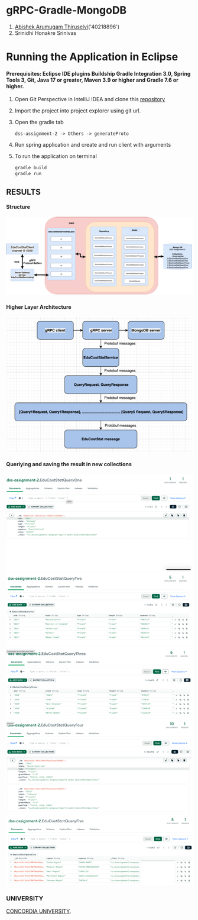 # gRPC-Gradle-MongoDB

1. [Abishek Arumugam Thiruselvi](https://www.abishekarumugam.com)('40218896')
2. Srinidhi Honakre Srinivas

# Running the Application in Eclipse
#### Prerequisites: Eclipse IDE plugins Buildship Gradle Integration 3.0, Spring Tools 3, Git, Java 17 or greater, Maven 3.9 or higher and Gradle 7.6 or higher.

1. Open Git Perspective in IntelliJ IDEA and clone this [repository]([https://github.com/abishekat/dss-assignment-2](https://github.com/abishekat/dss-assignment-2))

2. Import the project into project explorer using git url.

3. Open the gradle tab 

   ```shell
   dss-assignment-2 -> Others -> generateProto
   ```

4. Run spring application and create and run client with arguments

5. To run the application on terminal 

   ```shell
   gradle build
   gradle run
   ```
## RESULTS

#### Structure
![](src/main/resources/images/1.png)

#### Higher Layer Architecture
![](src/main/resources/images/2.png)

#### Queriying and saving the result in new collections
![](src/main/resources/images/3.png)
![](src/main/resources/images/4.png)
![](src/main/resources/images/5.png)
![](src/main/resources/images/6.png)
![](src/main/resources/images/7.png)


### UNIVERSITY

 [CONCORDIA UNIVERSITY](https://www.concordia.ca/).
  
